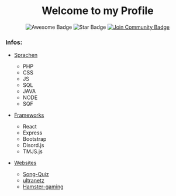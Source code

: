<h1 align="center">Welcome to my Profile</h1>
<div align="center">
<img src="https://cdn.rawgit.com/sindresorhus/awesome/d7305f38d29fed78fa85652e3a63e154dd8e8829/media/badge.svg" alt="Awesome Badge"/>
<img src="https://img.shields.io/static/v1?label=%F0%9F%8C%9F&message=If%20Useful&style=style=flat&color=BC4E99" alt="Star Badge"/>
<a href="https://discord.gg/yJscwNSEXQ"><img src="https://img.shields.io/discord/843773190609174539.svg?style=flat&label=Join%20Community&color=7289DA" alt="Join Community Badge"/></a>
</div>

### Infos:
  - [Sprachen](#Sprachen)
      - PHP
      - CSS
      - JS
      - SQL
      - JAVA
      - NODE
      - SQF
      
- [Frameworks](#Frameworks)
   - React
   - Express
   - Bootstrap
   - Disord.js
   - TMJS.js
      
- [Websites](#Websites)
  - [Song-Quiz](https://song-quiz.de) 
  - [ultranetz](https://ultranetz.com)
  - [Hamster-gaming](https://hamster-gaming.com) 

